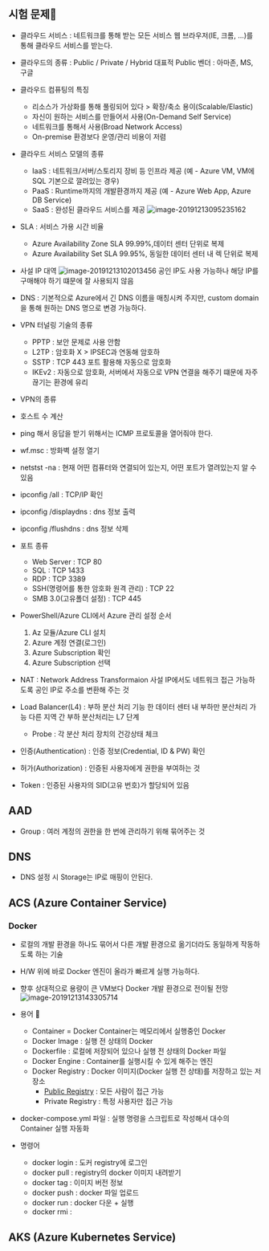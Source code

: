 ## 시험 문제:1st_place_medal:

* 클라우드 서비스 : 네트워크를 통해 받는 모든 서비스
  웹 브라우저(IE, 크롬, ...)를 통해 클라우드 서비스를 받는다.
* 클라우드의 종류 : Public / Private / Hybrid 
  대표적 Public 벤더 : 아마존, MS, 구글
* 클라우드 컴퓨팅의 특징
  * 리소스가 가상화를 통해 풀링되어 있다 > 확장/축소 용이(Scalable/Elastic)
  * 자신이 원하는 서비스를 만들어서 사용(On-Demand Self Service)
  * 네트워크를 통해서 사용(Broad Network Access)
  * On-premise 환경보다 운영/관리 비용이 저렴
* 클라우드 서비스 모델의 종류
  * IaaS : 네트워크/서버/스토리지 장비 등 인프라 제공 (예 - Azure VM, VM에 SQL 기본으로 깔려있는 경우)
  * PaaS : Runtime까지의 개발환경까지 제공 (예 - Azure Web App, Azure DB Service)
  * SaaS : 완성된 클라우드 서비스를 제공 
    ![image-20191213095235162](C:\Users\Administrator\AppData\Roaming\Typora\typora-user-images\image-20191213095235162.png)

* SLA : 서비스 가용 시간 비율
  * Azure Availability Zone
    SLA 99.99%,데이터 센터 단위로 복제
  * Azure Availability Set
    SLA 99.95%, 동일한 데이터 센터 내 렉 단위로 복제 
* 사설 IP 대역
  ![image-20191213102013456](C:\Users\Administrator\AppData\Roaming\Typora\typora-user-images\image-20191213102013456.png)
  공인 IP도 사용 가능하나 해당 IP를 구매해야 하기 떄문에 잘 사용되지 않음
* DNS : 기본적으로 Azure에서 긴 DNS 이름을 매칭시켜 주지만, custom domain을 통해 원하는 DNS 명으로 변경 가능하다.
* VPN 터널링 기술의 종류
  * PPTP : 보안 문제로 사용 안함
  *  L2TP : 암호화 X > IPSEC과 연동해 암호하
  * SSTP : TCP 443 포트 활용해 자동으로 암호화
  * IKEv2 : 자동으로 암호화, 서버에서 자동으로 VPN 연결을 해주기 떄문에 자주 끊기는 환경에 유리
* VPN의 종류
* 호스트 수 계산
* ping 해서 응답을 받기 위해서는 ICMP 프로토콜을 열어줘야 한다.
* wf.msc : 방화벽 설정 열기
* netstst -na : 현재 어떤 컴퓨터와 연결되어 있는지, 어떤 포트가 열려있는지 알 수 있음
* ipconfig /all : TCP/IP 확인
* ipconfig /displaydns : dns 정보 출력
* ipconfig /flushdns : dns 정보 삭제
* 포트 종류
  * Web Server : TCP 80
  * SQL : TCP 1433
  * RDP : TCP  3389
  * SSH(명령어를 통한 암호화 원격 관리) : TCP 22
  * SMB 3.0(고유폴더 설정) : TCP 445
* PowerShell/Azure CLI에서 Azure 관리 설정 순서
  1. Az 모듈/Azure CLI 설치
  2. Azure 계정 연결(로그인)
  3. Azure Subscription 확인
  4. Azure Subscription 선택
* NAT : Network Address Transformaion
  사설 IP에서도 네트워크 접근 가능하도록 공인 IP로 주소를 변환해 주는 것
* Load Balancer(L4) : 부하 분산 처리 기능
  한 데이터 센터 내 부하만 분산처리 가능
  다른 지역 간 부하 분산처리는 L7 단계
  * Probe : 각 분산 처리 장치의 건강상태 체크
* 인증(Authentication) : 인증 정보(Credential, ID & PW) 확인
* 허가(Authorization) : 인증된 사용자에게 권한을 부여하는 것
* Token : 인증된 사용자의 SID(고유 번호)가 할당되어 있음



## AAD

* Group : 여러 계정의 권한을 한 번에 관리하기 위해 묶어주는 것



## DNS

* DNS 설정 시 Storage는 IP로 매핑이 안된다.



## ACS (Azure Container Service)

### Docker

* 로컬의 개발 환경을 하나도 묶어서 다른 개발 환경으로 옮기더라도 동일하게 작동하도록 하는 기술
* H/W 위에 바로 Docker 엔진이 올라가 빠르게 실행 가능하다.
* 향후 상대적으로 용량이 큰 VM보다 Docker 개발 환경으로 전이될 전망
  ![image-20191213143305714](C:\Users\Administrator\AppData\Roaming\Typora\typora-user-images\image-20191213143305714.png)
* 용어 :1st_place_medal:
  * Container = Docker
    Container는 메모리에서 실행중인 Docker
  * Docker Image : 실행 전 상태의 Docker
  * Dockerfile : 로컬에 저장되어 있으나 실행 전 상태의 Docker 파일
  * Docker Engine : Container를 실행시킬 수 있게 해주는 엔진
  * Docker Registry : Docker 이미지(Docker 실행 전 상태)를 저장하고 있는 저장소
    * [Public Registry](https://hub.docker.com/) : 모든 사람이 접근 가능 
    * Private Registry : 특정 사용자만 접근 가능

* docker-compose.yml 파일 : 실행 명령을 스크립트로 작성해서 대수의 Container 실행 자동화
* 명령어
  * docker login : 도커 registry에 로그인
  * docker pull : registry의 docker 이미지 내려받기
  * docker tag : 이미지 버전 정보
  * docker push : docker 파일 업로드
  * docker run : docker 다운 + 실행
  * docker rmi : 



## AKS (Azure Kubernetes Service)